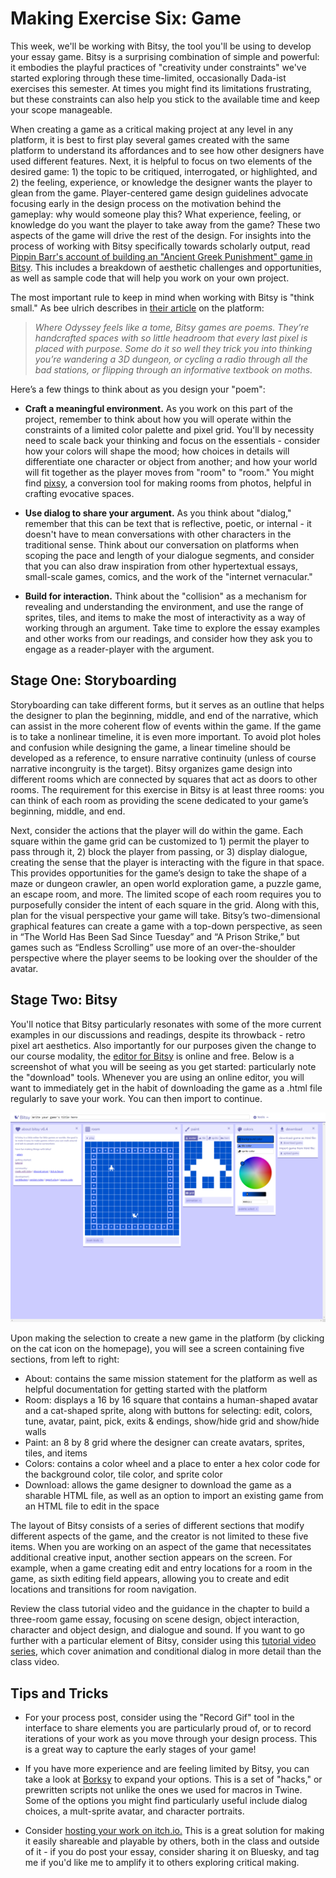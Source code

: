 # Making Exercise Six: Game

This week, we'll be working with Bitsy, the tool you'll be using to develop your essay game. Bitsy is a surprising combination of simple and powerful: it embodies the playful practices of "creativity under constraints" we've started exploring through these time-limited, occasionally Dada-ist exercises this semester. At times you might find its limitations frustrating, but these constraints can also help you stick to the available time and keep your scope manageable.

When creating a game as a critical making project at any level in any platform, it is best to first play several games created with the same platform to understand its affordances and to see how other designers have used different features. Next, it is helpful to focus on two elements of the desired game: 1) the topic to be critiqued, interrogated, or highlighted, and 2) the feeling, experience, or knowledge the designer wants the player to glean from the game. Player-centered game design guidelines advocate focusing early in the design process on the motivation behind the gameplay: why would someone play this? What experience, feeling, or knowledge do you want the player to take away from the game? These two aspects of the game will drive the rest of the design. For insights into the process of working with Bitsy specifically towards scholarly output, read [Pippin Barr's account of building an "Ancient Greek Punishment" game in Bitsy](https://www.gamedeveloper.com/design/bits-and-pieces-of-suffering-creating-ancient-greek-punishments-in-bitsy). This includes a breakdown of aesthetic challenges and opportunities, as well as sample code that will help you work on your own project.

The most important rule to keep in mind when working with Bitsy is "think small." As bee ulrich describes in [their article](https://medium.com/@cavegift/https-medium-com-cavegift-bitsy-is-a-tiny-toolset-4016814c5367) on the platform:

> *Where Odyssey feels like a tome, Bitsy games are poems. They’re handcrafted spaces with so little headroom that every last pixel is placed with purpose. Some do it so well they trick you into thinking you’re wandering a 3D dungeon, or cycling a radio through all the bad stations, or flipping through an informative textbook on moths.*
 
Here’s a few things to think about as you design your "poem":

- **Craft a meaningful environment.** As you work on this part of the project, remember to think about how you will operate within the constraints of a limited color palette and pixel grid. You'll by necessity need to scale back your thinking and focus on the essentials - consider how your colors will shape the mood; how choices in details will differentiate one character or object from another; and how your world will fit together as the player moves from "room" to "room." You might find [pixsy](https://ruin.itch.io/pixsy), a conversion tool for making rooms from photos, helpful in crafting evocative spaces.

- **Use dialog to share your argument.** As you think about "dialog," remember that this can be text that is reflective, poetic, or internal - it doesn't have to mean conversations with other characters in the traditional sense. Think about our conversation on platforms when scoping the pace and length of your dialogue segments, and consider that you can also draw inspiration from other hypertextual essays, small-scale games, comics, and the work of the "internet vernacular."

- **Build for interaction.** Think about the "collision" as a mechanism for revealing and understanding the environment, and use the range of sprites, tiles, and items to make the most of interactivity as a way of working through an argument. Take time to explore the essay examples and other works from our readings, and consider how they ask you to engage as a reader-player with the argument.

## Stage One: Storyboarding

Storyboarding can take different forms, but it serves as an outline that helps the designer to plan the beginning, middle, and end of the narrative, which can assist in the more coherent flow of events within the game. If the game is to take a nonlinear timeline, it is even more important. To avoid plot holes and confusion while designing the game, a linear timeline should be developed as a reference, to ensure narrative continuity (unless of course narrative incongruity is the target). Bitsy organizes game design into different rooms which are connected by squares that act as doors to other rooms. The requirement for this exercise in Bitsy is at least three rooms: you can think of each room as providing the scene dedicated to your game’s beginning, middle, and end. 

Next, consider the actions that the player will do within the game. Each square within the game grid can be customized to 1) permit the player to pass through it, 2) block the player from passing, or 3) display dialogue, creating the sense that the player is interacting with the figure in that space. This provides opportunities for the game’s design to take the shape of a maze or dungeon crawler, an open world exploration game, a puzzle game, an escape room, and more. The limited scope of each room requires you to purposefully consider the intent of each square in the grid. Along with this, plan for the visual perspective your game will take. Bitsy’s two-dimensional graphical features can create a game with a top-down perspective, as seen in “The World Has Been Sad Since Tuesday” and “A Prison Strike,” but games such as “Endless Scrolling” use more of an over-the-shoulder perspective where the player seems to be looking over the shoulder of the avatar.

## Stage Two: Bitsy

You'll notice that Bitsy particularly resonates with some of the more current examples in our discussions and readings, despite its throwback - retro pixel art aesthetics. Also importantly for our purposes given the change to our course modality, the [editor for Bitsy](http://bitsy.org) is online and free.  Below is a screenshot of what you will be seeing as you get started: particularly note the "download" tools. Whenever you are using an online editor, you will want to immediately get in the habit of downloading the game as a .html file regularly to save your work. You can then import to continue.

![Bitsy editor](../img/bitsy.png)

Upon making the selection to create a new game in the platform (by clicking on the cat icon on the homepage), you will see a screen containing five sections, from left to right: 
- About: contains the same mission statement for the platform as well as helpful documentation for getting started with the platform
- Room: displays a 16 by 16 square that contains a human-shaped avatar and a cat-shaped sprite, along with buttons for selecting: edit, colors, tune, avatar, paint, pick, exits & endings, show/hide grid and show/hide walls
- Paint: an 8 by 8 grid where the designer can create avatars, sprites, tiles, and items 
- Colors: contains a color wheel and a place to enter a hex color code for the background color, tile color, and sprite color
- Download: allows the game designer to download the game as a sharable HTML file, as well as an option to import an existing game from an HTML file to edit in the space

The layout of Bitsy consists of a series of different sections that modify different aspects of the game, and the creator is not limited to these five items. When you are working on an aspect of the game that necessitates additional creative input, another section appears on the screen. For example, when a game creating edit and entry locations for a room in the game, as sixth editing field appears, allowing you to create and edit locations and transitions for room navigation.   

Review the class tutorial video and the guidance in the chapter to build a three-room game essay, focusing on scene design, object interaction, character and object design, and dialogue and sound. If you want to go further with a particular element of Bitsy, consider using this [tutorial video series](https://videlais.com/bitsy-tutorials/), which cover animation and conditional dialog in more detail than the class video.

## Tips and Tricks

- For your process post, consider using the "Record Gif" tool in the interface to share elements you are particularly proud of, or to record iterations of your work as you move through your design process. This is a great way to capture the early stages of your game!

- If you have more experience and are feeling limited by Bitsy, you can take a look at [Borksy](https://ayolland.itch.io/borksy) to expand your options. This is a set of "hacks," or prewritten scripts not unlike the ones we used for macros in Twine. Some of the options you might find particularly useful include dialog choices, a mult-sprite avatar, and character portraits.

- Consider [hosting your work on itch.io.](https://itch.io/docs/creators/html5) This is a great solution for making it easily shareable and playable by others, both in the class and outside of it - if you do post your essay, consider sharing it on Bluesky, and tag me if you'd like me to amplify it to others exploring critical making.
